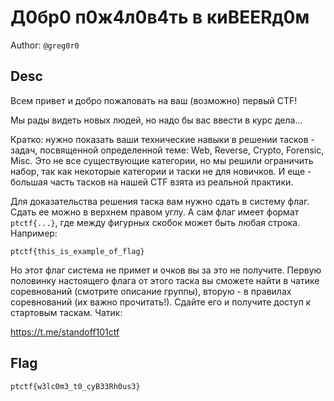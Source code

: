# Д0бр0 п0ж4л0в4ть в киBEERд0м
Author: `@greg0r0`

## Desc

Всем привет и добро пожаловать на ваш (возможно) первый CTF!

Мы рады видеть новых людей, но надо бы вас ввести в курс дела...

Кратко: нужно показать ваши технические навыки в решении тасков - задач, посвященной определенной теме: Web, Reverse, Crypto, Forensic, Misc. Это не все существующие категории, но мы решили ограничить набор, так как некоторые категории и таски не для новичков. И еще - большая часть тасков на нашей CTF взята из реальной практики. 

Для доказательства решения таска вам нужно сдать в систему флаг. Сдать ее можно в верхнем правом углу. А сам флаг имеет формат `ptctf{...}`, где между фигурных скобок может быть любая строка. Например:
```
ptctf{this_is_example_of_flag}
```
Но этот флаг система не примет и очков вы за это не получите.
Первую половинку настоящего флага от этого таска вы сможете найти в чатике соревнований (смотрите описание группы), вторую - в правилах соревнований (их важно прочитать!). Сдайте его и получите доступ к стартовым таскам. Чатик:

https://t.me/standoff101ctf

## Flag

```
ptctf{w3lc0m3_t0_cyB33Rh0us3}
```

